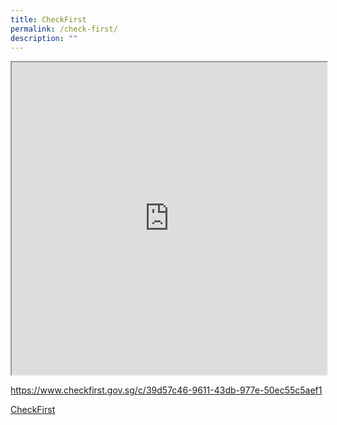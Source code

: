 ```yaml
---
title: CheckFirst
permalink: /check-first/
description: ""
---
```

<iframe style="width:100%;height:500px" src="https://www.checkfirst.gov.sg/c/39d57c46-9611-43db-977e-50ec55c5aef1"></iframe>


https://www.checkfirst.gov.sg/c/39d57c46-9611-43db-977e-50ec55c5aef1

<a href="https://www.checkfirst.gov.sg/c/39d57c46-9611-43db-977e-50ec55c5aef1" target="_blank">CheckFirst</a>